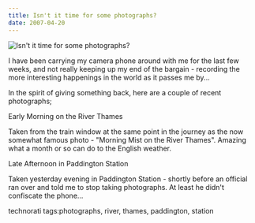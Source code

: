 ```yaml
---
title: Isn't it time for some photographs?
date: 2007-04-20
---
```


![Isn't it time for some photographs?](https://source.unsplash.com/hopX_jpVtRM/1600x900)

I have been carrying my camera phone around with me for the last few weeks, and not really keeping up my end of the bargain - recording the more interesting happenings in the world as it passes me by...

In the spirit of giving something back, here are a couple of recent photographs;

Early Morning on the River Thames

Taken from the train window at the same point in the journey as the now somewhat famous photo - "Morning Mist on the River Thames". Amazing what a month or so can do to the English weather.

Late Afternoon in Paddington Station

Taken yesterday evening in Paddington Station - shortly before an official ran over and told me to stop taking photographs. At least he didn't confiscate the phone...

technorati tags:photographs, river, thames, paddington, station